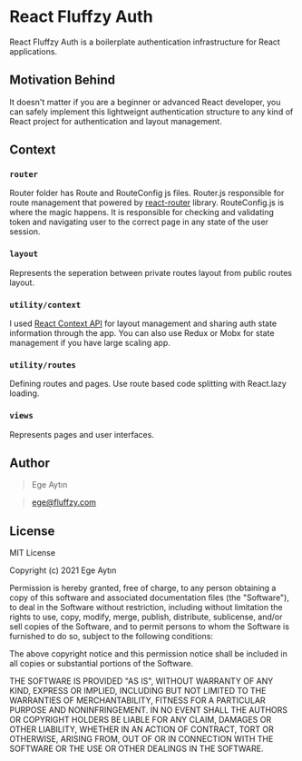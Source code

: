 # React Fluffzy Auth

React Fluffzy Auth is a boilerplate authentication infrastructure for React applications. 

## Motivation Behind

It doesn't matter if you are a beginner or advanced React developer, you can safely implement this lightweignt authentication structure to any kind of React project for authentication and layout management.

## Context

### `router`

Router folder has Route and RouteConfig js files. 
Router.js responsible for route management that powered by 
[react-router](https://reactrouter.com/) library.
RouteConfig.js is where the magic happens. 
It is responsible for checking and validating token and navigating user to the correct page in any state of the user session. 


### `layout`

Represents the seperation between private routes layout from public routes layout.

### `utility/context`

I used [React Context API](https://reactjs.org/docs/context.html) for layout management and sharing auth state information through the app.
You can also use Redux or Mobx for state management if you have large scaling app.

### `utility/routes`

Defining routes and pages. Use route based code splitting with React.lazy loading.

### `views`

Represents pages and user interfaces.

## Author

> Ege Aytın

> ege@fluffzy.com

## License

MIT License

Copyright (c) 2021 Ege Aytın

Permission is hereby granted, free of charge, to any person obtaining a copy of this software and associated
documentation files (the "Software"), to deal in the Software without restriction, including without limitation the
rights to use, copy, modify, merge, publish, distribute, sublicense, and/or sell copies of the Software, and to permit
persons to whom the Software is furnished to do so, subject to the following conditions:

The above copyright notice and this permission notice shall be included in all copies or substantial portions of the
Software.

THE SOFTWARE IS PROVIDED "AS IS", WITHOUT WARRANTY OF ANY KIND, EXPRESS OR IMPLIED, INCLUDING BUT NOT LIMITED TO THE
WARRANTIES OF MERCHANTABILITY, FITNESS FOR A PARTICULAR PURPOSE AND NONINFRINGEMENT. IN NO EVENT SHALL THE AUTHORS OR
COPYRIGHT HOLDERS BE LIABLE FOR ANY CLAIM, DAMAGES OR OTHER LIABILITY, WHETHER IN AN ACTION OF CONTRACT, TORT OR
OTHERWISE, ARISING FROM, OUT OF OR IN CONNECTION WITH THE SOFTWARE OR THE USE OR OTHER DEALINGS IN THE SOFTWARE.
